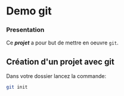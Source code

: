 # Demo git

### Presentation

Ce ***projet*** a pour but de mettre en oeuvre `git`.

## Création d'un projet avec git

Dans votre dossier lancez la commande:
```sh
git init 
````
